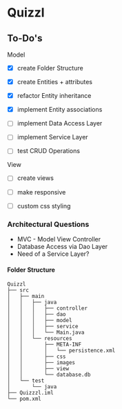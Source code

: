 # Quizzl

## To-Do's

Model
- [x] create Folder Structure
- [x] create Entities + attributes
- [x] refactor Entity inheritance
- [x] implement Entity associations
- [ ] implement Data Access Layer 
- [ ] implement Service Layer 
- [ ] test CRUD Operations


View
- [ ] create views
- [ ] make responsive
- [ ] custom css styling 


### Architectural Questions

- MVC - Model View Controller
- Database Access via Dao Layer
- Need of a Service Layer? 


#### Folder Structure
```
Quizzl
├── src
│   ├── main
│   │   ├── java
│   │   │   ├── controller
│   │   │   ├── dao
│   │   │   ├── model
│   │   │   ├── service
│   │   │   └── Main.java
│   │   └── resources
│   │       ├── META-INF
│   │       │   └── persistence.xml
│   │       ├── css
│   │       ├── images
│   │       ├── view
│   │       └── database.db
│   └── test
│       └── java
├── Quizzzl.iml
└── pom.xml
```


